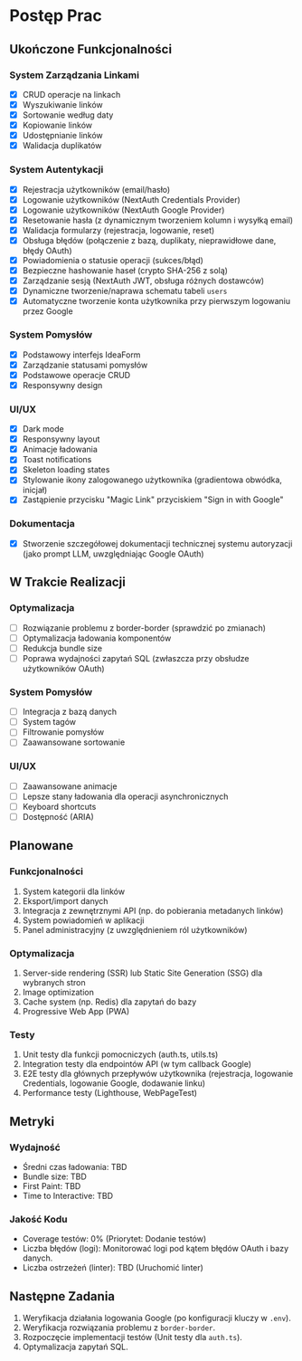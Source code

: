 # Postęp Prac

## Ukończone Funkcjonalności

### System Zarządzania Linkami
- [x] CRUD operacje na linkach
- [x] Wyszukiwanie linków
- [x] Sortowanie według daty
- [x] Kopiowanie linków
- [x] Udostępnianie linków
- [x] Walidacja duplikatów

### System Autentykacji
- [x] Rejestracja użytkowników (email/hasło)
- [x] Logowanie użytkowników (NextAuth Credentials Provider)
- [x] Logowanie użytkowników (NextAuth Google Provider)
- [x] Resetowanie hasła (z dynamicznym tworzeniem kolumn i wysyłką email)
- [x] Walidacja formularzy (rejestracja, logowanie, reset)
- [x] Obsługa błędów (połączenie z bazą, duplikaty, nieprawidłowe dane, błędy OAuth)
- [x] Powiadomienia o statusie operacji (sukces/błąd)
- [x] Bezpieczne hashowanie haseł (crypto SHA-256 z solą)
- [x] Zarządzanie sesją (NextAuth JWT, obsługa różnych dostawców)
- [x] Dynamiczne tworzenie/naprawa schematu tabeli `users`
- [x] Automatyczne tworzenie konta użytkownika przy pierwszym logowaniu przez Google

### System Pomysłów
- [x] Podstawowy interfejs IdeaForm
- [x] Zarządzanie statusami pomysłów
- [x] Podstawowe operacje CRUD
- [x] Responsywny design

### UI/UX
- [x] Dark mode
- [x] Responsywny layout
- [x] Animacje ładowania
- [x] Toast notifications
- [x] Skeleton loading states
- [x] Stylowanie ikony zalogowanego użytkownika (gradientowa obwódka, inicjał)
- [x] Zastąpienie przycisku "Magic Link" przyciskiem "Sign in with Google"

### Dokumentacja
- [x] Stworzenie szczegółowej dokumentacji technicznej systemu autoryzacji (jako prompt LLM, uwzględniając Google OAuth)

## W Trakcie Realizacji

### Optymalizacja
- [ ] Rozwiązanie problemu z border-border (sprawdzić po zmianach)
- [ ] Optymalizacja ładowania komponentów
- [ ] Redukcja bundle size
- [ ] Poprawa wydajności zapytań SQL (zwłaszcza przy obsłudze użytkowników OAuth)

### System Pomysłów
- [ ] Integracja z bazą danych
- [ ] System tagów
- [ ] Filtrowanie pomysłów
- [ ] Zaawansowane sortowanie

### UI/UX
- [ ] Zaawansowane animacje
- [ ] Lepsze stany ładowania dla operacji asynchronicznych
- [ ] Keyboard shortcuts
- [ ] Dostępność (ARIA)

## Planowane

### Funkcjonalności
1. System kategorii dla linków
2. Eksport/import danych
3. Integracja z zewnętrznymi API (np. do pobierania metadanych linków)
4. System powiadomień w aplikacji
5. Panel administracyjny (z uwzględnieniem ról użytkowników)

### Optymalizacja
1. Server-side rendering (SSR) lub Static Site Generation (SSG) dla wybranych stron
2. Image optimization
3. Cache system (np. Redis) dla zapytań do bazy
4. Progressive Web App (PWA)

### Testy
1. Unit testy dla funkcji pomocniczych (auth.ts, utils.ts)
2. Integration testy dla endpointów API (w tym callback Google)
3. E2E testy dla głównych przepływów użytkownika (rejestracja, logowanie Credentials, logowanie Google, dodawanie linku)
4. Performance testy (Lighthouse, WebPageTest)

## Metryki

### Wydajność
- Średni czas ładowania: TBD
- Bundle size: TBD
- First Paint: TBD
- Time to Interactive: TBD

### Jakość Kodu
- Coverage testów: 0% (Priorytet: Dodanie testów)
- Liczba błędów (logi): Monitorować logi pod kątem błędów OAuth i bazy danych.
- Liczba ostrzeżeń (linter): TBD (Uruchomić linter)

## Następne Zadania
1. Weryfikacja działania logowania Google (po konfiguracji kluczy w `.env`).
2. Weryfikacja rozwiązania problemu z `border-border`.
3. Rozpoczęcie implementacji testów (Unit testy dla `auth.ts`).
4. Optymalizacja zapytań SQL. 